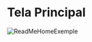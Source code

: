 # Tela Principal

![ReadMeHomeExemple](https://user-images.githubusercontent.com/43012542/133009758-c6261af7-7219-4adf-a7ad-9a0fbf26fb50.JPG)
